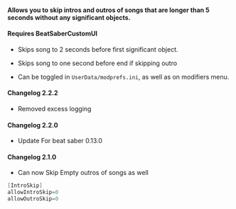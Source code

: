 #### Allows you to skip intros and outros of songs that are longer than 5 seconds without any significant objects.
#### Requires BeatSaberCustomUI  
- Skips song to 2 seconds before first significant object.
- Skips song to one second before end if skipping outro

- Can be toggled in `UserData/modprefs.ini`, as well as on modifiers menu.
#### Changelog 2.2.2
- Removed excess logging
#### Changelog 2.2.0
- Update For beat saber 0.13.0
#### Changelog 2.1.0
- Can now Skip Empty outros of songs as well

```csharp
[IntroSkip]
allowIntroSkip=0
allowOutroSkip=0
```
